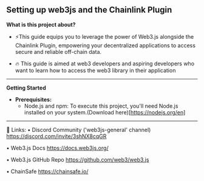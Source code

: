 ## Setting up web3js and the Chainlink Plugin



**What is this project about?**

* ⚡️This guide equips you to leverage the power of Web3.js alongside the Chainlink Plugin, empowering your decentralized applications to access secure and reliable off-chain data.

* 🔥 This guide is aimed at web3 developers and aspiring developers who want to learn how to access the web3 library in their application


---

**Getting Started**

* **Prerequisites:** 
  * Node.js and npm: To execute this project, you'll need Node.js installed on your system.(Download here)[https://nodejs.org/en] 



---




🔗 Links:
• Discord Community ('web3js-general' channel) https://discord.com/invite/3shNX8cqGR

• Web3.js Docs https://docs.web3js.org/

• Web3.js GitHub Repo https://github.com/web3/web3.js

• ChainSafe https://chainsafe.io/



